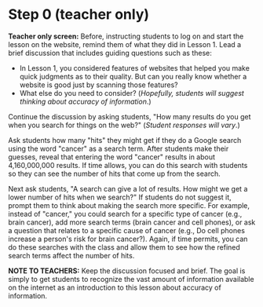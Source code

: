 # Step 0 (teacher only)

**Teacher only screen:** Before, instructing students to log on and start the lesson on the website, remind them of what they did in Lesson 1. Lead a brief discussion that includes guiding questions such as these:
- In Lesson 1, you considered features of websites that helped you make quick judgments as to their quality. But can you really know whether a website is good just by scanning those features? 
- What else do you need to consider? (_Hopefully, students will suggest thinking about accuracy of information_.) 

Continue the discussion by asking students, "How many results do you get when you search for things on the web?" (_Student responses will vary_.)

Ask students how many "hits" they might get if they do a Google search using the word "cancer" as a search term. After students make their guesses, reveal that entering the word "cancer" results in about 4,160,000,000 results. If time allows, you can do this search with students so they can see the number of hits that come up from the search. 

Next ask students, "A search can give a lot of results. How might we get a lower number of hits when we search?" If students do not suggest it, prompt them to think about making the search more specific. For example, instead of "cancer," you could search for a specific type of cancer (e.g., brain cancer), add more search terms (brain cancer and cell phones), or ask a question that relates to a specific cause of cancer (e.g., Do cell phones increase a person's risk for brain cancer?). Again, if time permits, you can do these searches with the class and allow them to see how the refined search terms affect the number of hits. 

**NOTE TO TEACHERS:** Keep the discussion focused and brief. The goal is simply to get students to recognize the vast amount of information available on the internet as an introduction to this lesson about accuracy of information.
